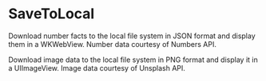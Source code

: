 # SaveToLocal

Download number facts to the local file system in JSON format and display them in a WKWebView. Number data courtesy of Numbers API.

Download image data to the local file system in PNG format and display it in a UIImageView. Image data courtesy of Unsplash API.
